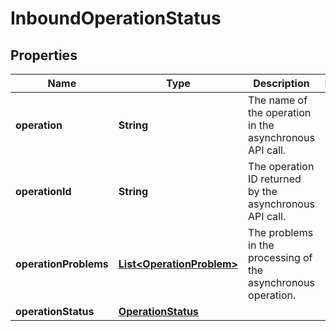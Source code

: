 
# InboundOperationStatus

## Properties
Name | Type | Description | Notes
------------ | ------------- | ------------- | -------------
**operation** | **String** | The name of the operation in the asynchronous API call. | 
**operationId** | **String** | The operation ID returned by the asynchronous API call. | 
**operationProblems** | [**List&lt;OperationProblem&gt;**](OperationProblem.md) | The problems in the processing of the asynchronous operation. | 
**operationStatus** | [**OperationStatus**](OperationStatus.md) |  | 



